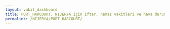 ```yaml
---
layout: vakit_dashboard
title: PORT_HARCOURT, NIJERYA için iftar, namaz vakitleri ve hava durumu - ilçe/eyalet seç
permalink: /NIJERYA/PORT_HARCOURT/
---
```


<script type="text/javascript">
  var GLOBAL_COUNTRY = 'NIJERYA';
  var GLOBAL_CITY = 'PORT_HARCOURT';
  var GLOBAL_STATE = '';
  var lat = 72;
  var lon = 21;
</script>
